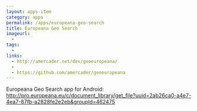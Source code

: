 ```yaml
---
layout: apps-item
category: apps
permalink: /apps/europeana-geo-search
title: Europeana Geo Search
imageurl:
  - 
tags:
  - 
links:
  - http://amercader.net/dev/geoeuropeana/
  - 
  - https://github.com/amercader/geoeuropeana
---
```


Europeana Geo Search app for Android: http://pro.europeana.eu/c/document_library/get_file?uuid=2ab26ca0-a4e7-4ea7-87fb-a2828fe2e2eb&groupId=462475
